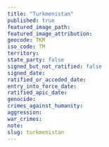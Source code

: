 ```yaml
---
title: "Turkmenistan"
published: true
featured_image_path:
featured_image_attribution:
geocode: TKM
iso_code: TM
territory:
state_party: false
signed_but_not_ratified: false
signed_date:
ratified_or_acceded_date:
entry_into_force_date:
ratified_apic_date:
genocide:
crimes_against_humanity:
aggression:
war_crimes:
note:
slug: turkmenistan
---
```

